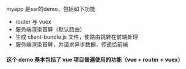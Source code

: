 myapp 是ssr的demo，包括如下功能

<ul>
  <li>router 与 vuex</li>
  <li>服务端渲染首屏（默认路由）</li>
  <li>生成 client-bundle.js 文件，使路由跳转在前端处理</li>
  <li>服务端渲染首屏，并请求异步数据，传递给前端</li>
</ul>

#### 这个 demo 基本包括了 vue 项目普遍使用的功能（vue + router + vuex）
